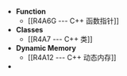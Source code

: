 - **Function**
	- [[R4A6G --- C++ 函数指针]]
- **Classes**
	- [[R4A7 --- C++ 类]]
- **Dynamic Memory**
	- [[R4A12 --- C++ 动态内存]]
-
